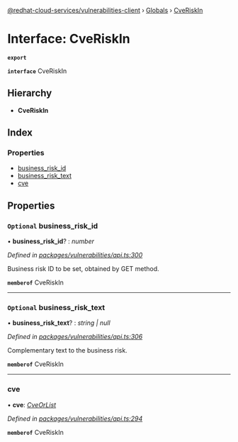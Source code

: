 [@redhat-cloud-services/vulnerabilities-client](../README.md) › [Globals](../globals.md) › [CveRiskIn](cveriskin.md)

# Interface: CveRiskIn

**`export`** 

**`interface`** CveRiskIn

## Hierarchy

* **CveRiskIn**

## Index

### Properties

* [business_risk_id](cveriskin.md#optional-business_risk_id)
* [business_risk_text](cveriskin.md#optional-business_risk_text)
* [cve](cveriskin.md#cve)

## Properties

### `Optional` business_risk_id

• **business_risk_id**? : *number*

*Defined in [packages/vulnerabilities/api.ts:300](https://github.com/RedHatInsights/javascript-clients/blob/master/packages/vulnerabilities/api.ts#L300)*

Business risk ID to be set, obtained by GET method.

**`memberof`** CveRiskIn

___

### `Optional` business_risk_text

• **business_risk_text**? : *string | null*

*Defined in [packages/vulnerabilities/api.ts:306](https://github.com/RedHatInsights/javascript-clients/blob/master/packages/vulnerabilities/api.ts#L306)*

Complementary text to the business risk.

**`memberof`** CveRiskIn

___

###  cve

• **cve**: *[CveOrList](cveorlist.md)*

*Defined in [packages/vulnerabilities/api.ts:294](https://github.com/RedHatInsights/javascript-clients/blob/master/packages/vulnerabilities/api.ts#L294)*

**`memberof`** CveRiskIn
